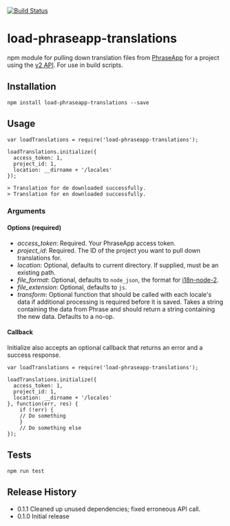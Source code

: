[![Build Status](https://travis-ci.org/Skookum/load-phraseapp-translations.svg?branch=master)](https://travis-ci.org/Skookum/load-phraseapp-translations)

# load-phraseapp-translations
npm module for pulling down translation files from [PhraseApp](http://phraseapp.com/) for a project using the [v2 API](http://docs.phraseapp.com/api/v2/). For use in build scripts.

## Installation
```
npm install load-phraseapp-translations --save
```

## Usage

```
var loadTranslations = require('load-phraseapp-translations');

loadTranslations.initialize({
  access_token: 1,
  project_id: 1,
  location: __dirname + '/locales'
});

> Translation for de downloaded successfully.
> Translation for en downloaded successfully.
```

### Arguments
#### Options (required)
 * *access_token*: Required. Your PhraseApp access token.
 * *project_id*: Required. The ID of the project you want to pull down translations for.
 * *location*: Optional, defaults to current directory. If supplied, must be an existing path.
 * *file_format*: Optional, defaults to `node_json`, the format for [i18n-node-2](https://github.com/jeresig/i18n-node-2).
 * *file_extension*: Optional, defaults to `js`.
 * *transform*: Optional function that should be called with each locale's data if additional processing is required before it is saved. Takes a string containing the data from Phrase and should return a string containing the new data. Defaults to a no-op.

#### Callback
Initialize also accepts an optional callback that returns an error and a success response.

```
var loadTranslations = require('load-phraseapp-translations');

loadTranslations.initialize({
  access_token: 1,
  project_id: 1,
  location: __dirname + '/locales'
}, function(err, res) {
    if (!err) {
    // Do something
    }
    // Do something else
});
```

## Tests
```
npm run test
```

## Release History
* 0.1.1 Cleaned up unused dependencies; fixed erroneous API call.
* 0.1.0 Initial release